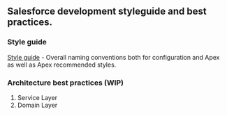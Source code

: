 ## Salesforce development styleguide and best practices.

### Style guide
[Style guide](src/Style%20guide.md) - Overall naming conventions both for configuration and Apex as well as Apex recommended styles.

### Architecture best practices (WIP)
1. Service Layer
2. Domain Layer